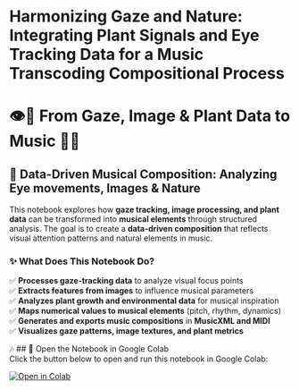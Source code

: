 # **Harmonizing Gaze and Nature: Integrating Plant Signals and Eye Tracking Data for a Music Transcoding Compositional Process**

# 👁️🎼 **From Gaze, Image & Plant Data to Music** 🌱🎶  

## **🔬 Data-Driven Musical Composition: Analyzing Eye movements, Images & Nature**  

This notebook explores how **gaze tracking, image processing, and plant data** can be transformed into **musical elements** through structured analysis. The goal is to create a **data-driven composition** that reflects visual attention patterns and natural elements in music.  

### **✨ What Does This Notebook Do?**  
✅ **Processes gaze-tracking data** to analyze visual focus points  
✅ **Extracts features from images** to influence musical parameters  
✅ **Analyzes plant growth and environmental data** for musical inspiration  
✅ **Maps numerical values to musical elements** (pitch, rhythm, dynamics)  
✅ **Generates and exports music compositions** in **MusicXML and MIDI**  
✅ **Visualizes gaze patterns, image textures, and plant metrics**  

🎶 ## 🚀 Open the Notebook in Google Colab  
Click the button below to open and run this notebook in Google Colab:  

[![Open in Colab](https://colab.research.google.com/assets/colab-badge.svg)](https://colab.research.google.com/github/RominaSR/gaze-image-and-plant-data-analysis-to-music/blob/main/Gaze_image_plant_data_analysis.ipynb)

